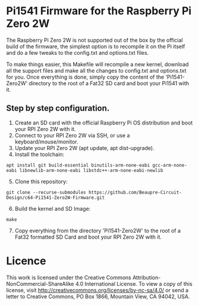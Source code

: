 # Pi1541 Firmware for the Raspberry Pi Zero 2W

The Raspberry Pi Zero 2W is not supported out of the box by the official build of the firmware, the simplest option is to recompile it on the Pi itself and do a few tweaks to the config.txt and options.txt files.

To make things easier, this Makefile will recompile a new kernel, download all the support files and make all the changes to config.txt and options.txt for you. Once everything is done, simply copy the content of the 'Pi1541-Zero2W' directory to the root of a Fat32 SD card and boot your Pi1541 with it.

## Step by step configuration.

1. Create an SD card with the official Raspberry Pi OS distribution and boot your RPI Zero 2W with it.
2. Connect to your RPI Zero 2W via SSH, or use a keyboard/mouse/monitor.
3. Update your RPI Zero 2W (apt update, apt dist-upgrade).
4. Install the toolchain:

```
apt install git build-essential binutils-arm-none-eabi gcc-arm-none-eabi libnewlib-arm-none-eabi libstdc++-arm-none-eabi-newlib
```

5. Clone this repository: 

```
git clone --recurse-submodules https://github.com/Beaupre-Circuit-Design/c64-Pi1541-Zero2W-Firmware.git
```

6. Build the kernel and SD Image:

```
make
```

7. Copy everything from the directory 'Pi1541-Zero2W' to the root of a Fat32 formatted SD Card and boot your RPI Zero 2W with it.

# Licence

This work is licensed under the Creative Commons Attribution-NonCommercial-ShareAlike 4.0 International License. To view a copy of this license, visit http://creativecommons.org/licenses/by-nc-sa/4.0/ or send a letter to Creative Commons, PO Box 1866, Mountain View, CA 94042, USA.
